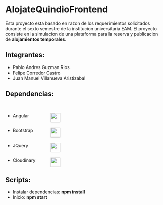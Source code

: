 # AlojateQuindioFrontend

Esta proyecto esta basado en razon de los requerimientos solicitados durante el sexto semestre de la institucion universitaria EAM. El proyecto consiste en la simulacion de una plataforma para la reserva y publicacion de <strong>alojamientos temporales</strong>.

## Integrantes:
<ul>
<li>Pablo Andres Guzman RIos</li>
<li>Felipe Corredor Castro</li>
<li>Juan Manuel Villanueva Aristizabal</li>
</ul>

## Dependencias:
<br>
<ul>
<li><div style="display:flex; justify-content:space-between; width:150px;">Angular <img width="30px" src="https://upload.wikimedia.org/wikipedia/commons/thumb/c/cf/Angular_full_color_logo.svg/240px-Angular_full_color_logo.svg.png"></img></div></li>
<br>
<li><div style="display:flex; justify-content:space-between; width:150px;">Bootstrap <img width="30px" src="https://i.stack.imgur.com/C9301.png"></img></div></li>
<br>
<li><div style="display:flex; justify-content:space-between; width:150px;">JQuery <img width="30px" src="https://tecnologiaenvivo.com/wp-content/uploads/2014/08/icon_jquery.png"></img></div></li>
<br>
<li><div style="display:flex; justify-content:space-between; width:150px;">Cloudinary <img width="30px" src="https://www.pngkit.com/png/detail/422-4225219_https-res-cloudinary-com-demo-image-upload-e.png"></img></div></li>
</ul>

## Scripts:
<ul>
<li>Instalar dependencias: <strong>npm install</strong></li>
<li>Inicio: <strong>npm start</strong></li>
</ul>